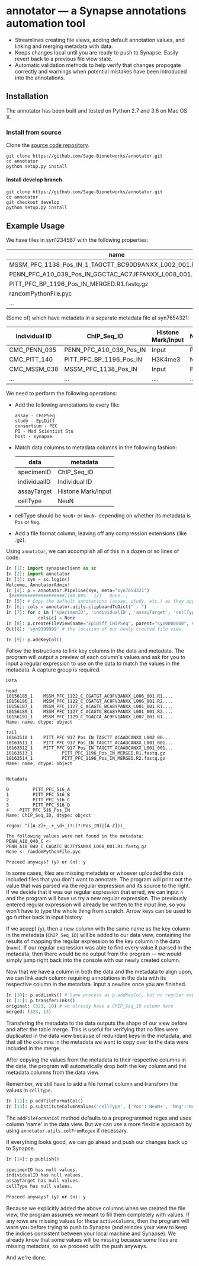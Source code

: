 # annotator &mdash; a Synapse annotations automation tool

 * Streamlines creating file views, adding default annotation values, and linking and merging metadata with data.
 * Keeps changes local until you are ready to push to Synapse. Easily revert back to a previous file view state.
 * Automatic validation methods to help verify that changes propogate correctly and warnings when potential mistakes have been introduced into the annotations.

Installation
------------

The annotator has been built and tested on Python 2.7 and 3.6 on Mac OS X.

### Install from source

Clone the [source code repository](https://github.com/Sage-Bionetworks/annotator.git).

    git clone https://github.com/Sage-Bionetworks/annotator.git
    cd annotator
    python setup.py install

#### Install develop branch

    git clone https://github.com/Sage-Bionetworks/annotator.git
    cd annotator
    git checkout develop
    python setup.py install

## Example Usage

We have files in syn1234567 with the following properties:

|name|parentId|...|
|---|---|---|
|MSSM_PFC_1138_Pos_IN_1_TAGCTT_BC90D9ANXX_L002_001.R1.fastq.gz|syn1234567|...|
|PENN_PFC_A10_039_Pos_IN_GGCTAC_AC7JFFANXX_L008_001.R2.fastq.gz|syn1234567|...|
|PITT_PFC_BP_1196_Pos_IN_MERGED.R1.fastq.gz|syn1234567|...|
|randomPythonFile.pyc|syn1234567|...|
|...|...|...|


(Some of) which have metadata in a separate metadata file at syn7654321:

|Individual ID|ChIP_Seq_ID|Histone Mark/Input|NeuN|...|
|---|---|---|---|---|
|CMC_PENN_035|PENN_PFC_A10_039_Pos_IN|Input|Pos|...|
|CMC_PITT_140|PITT_PFC_BP_1196_Pos_IN|H3K4me3|Neg|...|
|CMC_MSSM_038|MSSM_PFC_1138_Pos_IN|Input|Pos|...|
|...|...|....|...|...|

We need to perform the following operations:

 * Add the following annotations to every file: 
     ```
     assay - CHiPSeq
     study - EpiDiff
     consortium - PEC
     PI - Mad Scientist Stu
     host - synapse
     ```
 * Match data columns to metadata columns in the following fashion:
     
     |data|metadata|
     |---|---|
     |specimenID|ChIP_Seq_ID|
     |individualID|Individual ID|
     |assayTarget|Histone Mark/Input|
     |cellType|NeuN|
     
 * cellType should be `NeuN+` or `NeuN-` depending on whether its metadata is `Pos` or `Neg`.
 * Add a file format column, leaving off any compression extensions (like .gz).

Using `annotator`, we can accomplish all of this in a dozen or so lines of code.

```python
In [1]: import synapseclient as sc
In [2]: import annotator
In [3]: syn = sc.login()
Welcome, AnnotatorAdmin!
In [4]: p = annotator.Pipeline(syn, meta="syn7654321")
 [####################]100.00%   1/1   Done...
In [5]: # Copy the default annotations (assay, study, etc.) as they appear above to your clipboard
In [6]: cols = annotator.utils.clipboardToDict(" - ")
In [7]: for c in ['specimenID', 'individualID', 'assayTarget', 'cellType']:
            cols[c] = None
In [8]: p.createFileView(name="EpiDiff_CHiPSeq", parent="syn0000000", scope="syn1234567", addCols=cols)
Out[8]: 'syn9999999' # the location of our newly created file view

In [9]: p.addKeyCol()
```
Follow the instructions to link key columns in the data and metadata. The program will output a preview of each column's values and ask for you to input a regular expression to use on the data to match the values in the metadata. A capture group is required.
```
Data 

head
10156185_1    MSSM_PFC_1122_C_CGATGT_AC9FV3ANXX_L006_001.R1....
10156186_1    MSSM_PFC_1122_C_CGATGT_AC9FV3ANXX_L006_001.R2....
10156187_1    MSSM_PFC_1127_C_ACAGTG_BCA8YPANXX_L001_001.R1....
10156189_1    MSSM_PFC_1127_C_ACAGTG_BCA8YPANXX_L001_001.R2....
10156191_1    MSSM_PFC_1129_C_TGACCA_AC9FV1ANXX_L007_001.R1....
Name: name, dtype: object 

tail
10163510_1    PITT_PFC_917_Pos_IN_TAGCTT_ACAADCANXX_L002_00...
10163511_1    PITT_PFC_917_Pos_IN_TAGCTT_ACAADCANXX_L001_001...
10163512_1    PITT_PFC_917_Pos_IN_TAGCTT_ACAADCANXX_L001_001...
10163513_1           PITT_PFC_1196_Pos_IN_MERGED.R1.fastq.gz
10163514_1           PITT_PFC_1196_Pos_IN_MERGED.R2.fastq.gz
Name: name, dtype: object 


Metadata 

0         PITT_PFC_516_A
1         PITT_PFC_516_B
2         PITT_PFC_516_C
3         PITT_PFC_516_D
4    PITT_PFC_516_Pos_IN
Name: ChIP_Seq_ID, dtype: object 

regex: ^([A-Z]+_.+_\d+_(?:(?:Pos_IN)|[A-Z]))_

The following values were not found in the metadata:
PENN_A10_040_C <- PENN_A10_040_C_CAGATC_BC7TY5ANXX_L008_001.R1.fastq.gz
None <- randomPythonFile.pyc

Proceed anyways? (y) or (n): y
```
In some cases, files are missing metadata or whoever uploaded the data included files that you don't want to annotate. The program will print out the value that was parsed via the regular expression and its source to the right. If we decide that it was our regular expression that erred, we can input `n` and the program will have us try a new regular expression. The previously entered regular expression will already be written to the input line, so you won't have to type the whole thing from scratch. Arrow keys can be used to go further back in input history.

If we accept (`y`), then a new column with the same name as the key column in the metadata (`ChIP_Seq_ID`) will be added to our data view, containing the results of mapping the regular expression to the key column in the data (`name`). If our regular expression was able to find every value it parsed in the metadata, then there would be no output from the program -- we would simply jump right back into the console with our newly created column.

Now that we have a column in both the data and the metadata to align upon, we can link each column requiring annotations in the data with its respective column in the metadata. Input a newline once you are finished.

```python
In [10]: p.addLinks() # Same process as p.addKeyCol, but no regular expressions this time :-)
In [11]: p.transferLinks()
original: (323, 10) # we already have a ChIP_Seq_ID column here
merged: (323, 13)
```
Transfering the metadata to the data outputs the shape of our view before and after the table merge. This is useful for verifying that no files were duplicated in the data view because of redundant keys in the metadata, and that all the columns in the metadata we want to copy over to the data were included in the merge.

After copying the values from the metadata to their respective columns in the data, the program will automatically drop both the key column and the metadata columns from the data view.

Remember, we still have to add a file format column and transform the values in `cellType`.

```python
In [12]: p.addFileFormatCol()
In [13]: p.substituteColumnValues('cellType', {'Pos':'NeuN+', 'Neg':'NeuN-'})
```
The `addFileFormatCol` method defaults to a preprogrammed regex and uses column 'name' in the data view. But we can use a more flexible approach by using `annotator.utils.colFromRegex` if necessary.

If everything looks good, we can go ahead and push our changes back up to Synapse.

```python
In [14]: p.publish()

specimenID has null values.
individualID has null values.
assayTarget has null values.
cellType has null values.

Proceed anyways? (y) or (n): y
```

Because we explicitly added the above columns when we created the file view, the program assumes we meant to fill them completely with values. If any rows are missing values for these `activeColumns`, then the program will warn you before trying to push to Synapse (and reindex your view to keep the indices consistent between your local machine and Synapse). We already know that some values will be missing because some files are missing metadata, so we proceed with the push anyways.

And we're done.
